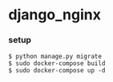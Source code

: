 # django_nginx

### setup

```
$ python manage.py migrate
$ sudo docker-compose build
$ sudo docker-compose up -d
```
